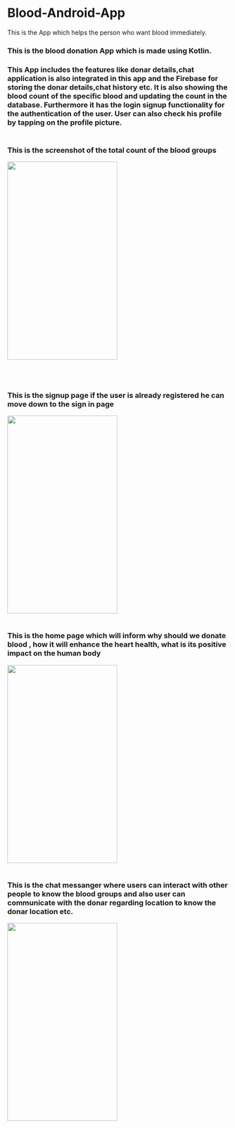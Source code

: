 # Blood-Android-App
This is the App which helps the person who want blood immediately.
<h3>This is the blood donation App which is made using Kotlin.<h3>
This App includes the features like donar details,chat application is also integrated in this app and the <b>Firebase</b> for storing the donar details,chat history etc.
It is also showing the blood count of the specific blood and updating the count in the database.
Furthermore it has the login signup functionality for the authentication of the user.
User can also check his profile by tapping on the profile picture.
<br><br>
  <h3>This is the screenshot of the total count of the blood groups</h3>
<img src ="https://github.com/002ayush/Blood-App/assets/110256959/3ca02c3d-099d-4dc3-8fb8-902e5f28c396" height="450" width="250"/>

  <br><br>
   <h3>This is the signup page if the user is already registered he can move down to the sign in page</h3>
  <img src ="https://github.com/002ayush/Blood-App/assets/110256959/3ae6a2a6-e906-4416-ba36-14545ddf2ba7" height="450" width="250"/>
 <br><br>
  <h3>This is the home page which will inform why should we donate blood , how it will enhance the heart health, what is its positive impact on the human body</h3>
  <img src ="https://github.com/002ayush/Blood-App/assets/110256959/0cc5ef3b-fe77-4fe3-a600-b52d61997dd3" height="450" width="250"/>
   <br><br>
  <h3>This is the chat messanger where users can interact with other people to know the blood groups and also user can communicate with the donar regarding location to know the donar location etc.</h3>
 <img src ="https://github.com/002ayush/Blood-App/assets/110256959/df3ea4af-5570-4c58-8f1b-993b2dbbc44a" height="450" width="250"/>
<br><br>
